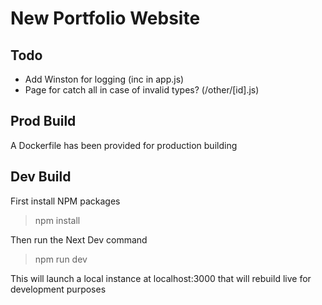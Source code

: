 # New Portfolio Website 

## Todo
- Add Winston for logging (inc in app.js)
- Page for catch all in case of invalid types? (/other/[id].js)

## Prod Build 
A Dockerfile has been provided for production building 

## Dev Build 
First install NPM packages 

> npm install

Then run the Next Dev command 

> npm run dev

This will launch a local instance at localhost:3000 that will rebuild live for development purposes